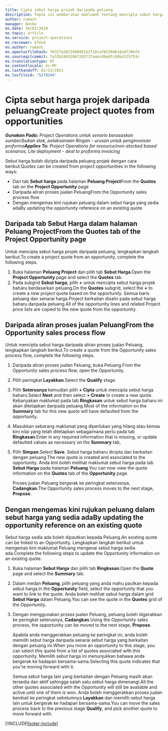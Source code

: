 ```yaml
---
title: Cipta sebut harga projek daripada peluang
description: Topik ini memberikan maklumat tentang mencipta sebut harga projek daripada peluang.
author: rumant
manager: Annbe
ms.date: 10/01/2020
ms.topic: article
ms.service: project-operations
ms.reviewer: kfend
ms.author: rumant
ms.openlocfilehash: f0327a2823490081b3718caf6530461dadf20bf4
ms.sourcegitcommit: fa32b1893286f20271fa4ec4be8fc68bd135f53c
ms.translationtype: HT
ms.contentlocale: ms-MY
ms.lasthandoff: 02/15/2021
ms.locfileid: "5278204"
---
```

# <a name="create-project-quotes-from-opportunities"></a><span data-ttu-id="a3543-103">Cipta sebut harga projek daripada peluang</span><span class="sxs-lookup"><span data-stu-id="a3543-103">Create project quotes from opportunities</span></span>

<span data-ttu-id="a3543-104">_**Gunakan Pada:** Project Operations untuk senario berasaskan sumber/bukan stok, pelaksanaan Ringan - urusan untuk penginvoisan proforma_</span><span class="sxs-lookup"><span data-stu-id="a3543-104">_**Applies To:** Project Operations for resource/non-stocked based scenarios, Lite deployment - deal to proforma invoicing_</span></span>

<span data-ttu-id="a3543-105">Sebut harga boleh dicipta daripada peluang projek dengan cara berikut:</span><span class="sxs-lookup"><span data-stu-id="a3543-105">Quotes can be created from project opportunities in the following ways:</span></span>

- <span data-ttu-id="a3543-106">Dari tab **Sebut harga** pada halaman **Peluang Project**</span><span class="sxs-lookup"><span data-stu-id="a3543-106">From the **Quotes** tab on the **Project Opportunity** page</span></span>
- <span data-ttu-id="a3543-107">Daripada aliran proses jualan Peluang</span><span class="sxs-lookup"><span data-stu-id="a3543-107">From the Opportunity sales process flow</span></span>
- <span data-ttu-id="a3543-108">Dengan mengemas kini rujukan peluang dalam sebut harga yang sedia ada</span><span class="sxs-lookup"><span data-stu-id="a3543-108">By updating the opportunity reference on an existing quote</span></span>

## <a name="from-the-quotes-tab-of-the-project-opportunity-page"></a><span data-ttu-id="a3543-109">Daripada tab Sebut Harga dalam halaman Peluang Project</span><span class="sxs-lookup"><span data-stu-id="a3543-109">From the Quotes tab of the Project Opportunity page</span></span>

<span data-ttu-id="a3543-110">Untuk mencipta sebut harga projek daripada peluang, lengkapkan langkah berikut.</span><span class="sxs-lookup"><span data-stu-id="a3543-110">To create a project quote from an opportunity, complete the following steps.</span></span>

1. <span data-ttu-id="a3543-111">Buka halaman **Peluang Project** dan pilih tab **Sebut Harga**.</span><span class="sxs-lookup"><span data-stu-id="a3543-111">Open the **Project Opportunity** page and select the **Quotes** tab.</span></span> 
2. <span data-ttu-id="a3543-112">Pada subgrid **Sebut harga**, pilih **+** untuk mencipta sebut harga projek baharu berdasarkan peluang.</span><span class="sxs-lookup"><span data-stu-id="a3543-112">On the **Quotes** subgrid, select the **+** to create a new project quote based on the opportunity.</span></span> <span data-ttu-id="a3543-113">Semua baris peluang dan senarai harga Project berkaitan disalin pada sebut harga baharu daripada peluang.</span><span class="sxs-lookup"><span data-stu-id="a3543-113">All of the opportunity lines and related Project price lists are copied to the new quote from the opportunity.</span></span>

## <a name="from-the-opportunity-sales-process-flow"></a><span data-ttu-id="a3543-114">Daripada aliran proses jualan Peluang</span><span class="sxs-lookup"><span data-stu-id="a3543-114">From the Opportunity sales process flow</span></span>

<span data-ttu-id="a3543-115">Untuk mencipta sebut harga daripada aliran proses jualan Peluang, lengkapkan langkah berikut.</span><span class="sxs-lookup"><span data-stu-id="a3543-115">To create a quote from the Opportunity sales process flow, complete the following steps.</span></span>

1. <span data-ttu-id="a3543-116">Daripada aliran proses jualan Peluang, buka Peluang.</span><span class="sxs-lookup"><span data-stu-id="a3543-116">From the Opportunity sales process flow, open the Opportunity.</span></span>
2. <span data-ttu-id="a3543-117">Pilih peringkat **Layakkan**.</span><span class="sxs-lookup"><span data-stu-id="a3543-117">Select the **Qualify** stage.</span></span> 
3. <span data-ttu-id="a3543-118">Pilih **Seterusnya** kemudian pilih **+ Cipta** untuk mencipta sebut harga baharu.</span><span class="sxs-lookup"><span data-stu-id="a3543-118">Select **Next** and then select **+ Create** to create a new quote.</span></span> <span data-ttu-id="a3543-119">Kebanyakan maklumat pada tab **Ringkasan** untuk sebut harga baharu ini akan ditetapkan daripada peluang.</span><span class="sxs-lookup"><span data-stu-id="a3543-119">Most of the information on the **Summary** tab for this new quote will have defaulted from the opportunity.</span></span> 
4. <span data-ttu-id="a3543-120">Masukkan sebarang maklumat yang diperlukan yang hilang atau kemas kini nilai yang telah ditetapkan sebagaimana perlu pada tab **Ringkasan**.</span><span class="sxs-lookup"><span data-stu-id="a3543-120">Enter in any required information that is missing, or update defaulted values as necessary on the **Summary** tab,</span></span>
5. <span data-ttu-id="a3543-121">Pilih **Simpan**.</span><span class="sxs-lookup"><span data-stu-id="a3543-121">Select **Save**.</span></span> <span data-ttu-id="a3543-122">Sebut harga baharu dicipta dan berkaitan dengan peluang.</span><span class="sxs-lookup"><span data-stu-id="a3543-122">The new quote is created and associated to the opportunity.</span></span> <span data-ttu-id="a3543-123">Anda kini boleh melihat maklumat sebut harga pada tab **Sebut Harga** pada halaman **Peluang**.</span><span class="sxs-lookup"><span data-stu-id="a3543-123">You can now view the quote information on the **Quotes** tab of the **Opportunity** page.</span></span> 

   <span data-ttu-id="a3543-124">Proses jualan Peluang bergerak ke peringkat seterusnya, **Cadangkan**.</span><span class="sxs-lookup"><span data-stu-id="a3543-124">The Opportunity sales process moves to the next stage, **Propose**.</span></span>


## <a name="by-updating-the-opportunity-reference-on-an-existing-quote"></a><span data-ttu-id="a3543-125">Dengan mengemas kini rujukan peluang dalam sebut harga yang sedia ada</span><span class="sxs-lookup"><span data-stu-id="a3543-125">By updating the opportunity reference on an existing quote</span></span>

<span data-ttu-id="a3543-126">Sebut harga sedia ada boleh dipautkan kepada Peluang.</span><span class="sxs-lookup"><span data-stu-id="a3543-126">An existing quote can be linked to an Opportunity.</span></span> <span data-ttu-id="a3543-127">Lengkapkan langkah berikut untuk mengemas kini maklumat Peluang mengenai sebut harga sedia ada.</span><span class="sxs-lookup"><span data-stu-id="a3543-127">Complete the following steps to update the Opportunity information on an existing quote.</span></span>

1. <span data-ttu-id="a3543-128">Buka halaman **Sebut Harga** dan pilih tab **Ringkasan**.</span><span class="sxs-lookup"><span data-stu-id="a3543-128">Open the **Quote** page and select the **Summary** tab.</span></span>
2. <span data-ttu-id="a3543-129">Dalam medan **Peluang**, pilih peluang yang anda mahu pautkan kepada sebut harga.</span><span class="sxs-lookup"><span data-stu-id="a3543-129">In the **Opportunity** field, select the opportunity that you want to link to the quote.</span></span> <span data-ttu-id="a3543-130">Anda boleh melihat sebut harga dalam grid **Sebut Harga** dalam Peluang.</span><span class="sxs-lookup"><span data-stu-id="a3543-130">You can see the quote in the **Quotes** grid of the Opportunity.</span></span> 
3. <span data-ttu-id="a3543-131">Dengan menggunakan proses jualan Peluang, peluang boleh digerakkan ke peringkat seterusnya, **Cadangkan**.</span><span class="sxs-lookup"><span data-stu-id="a3543-131">Using the Opportunity sales process, the opportunity can be moved to the next stage, **Propose**.</span></span> 

   <span data-ttu-id="a3543-132">Apabila anda menggerakkan peluang ke peringkat ini, anda boleh memilih sebut harga daripada senarai sebut harga yang berkaitan dengan peluang ini.</span><span class="sxs-lookup"><span data-stu-id="a3543-132">When you move an opportunity to this stage, you can select this quote from a list of quotes associated with this opportunity.</span></span> <span data-ttu-id="a3543-133">Memilih sebut harga ini menunjukkan bahawa anda bergerak ke hadapan bersama-sama.</span><span class="sxs-lookup"><span data-stu-id="a3543-133">Selecting this quote indicates that you're moving forward with it.</span></span>

   <span data-ttu-id="a3543-134">Semua sebut harga lain yang berkaitan dengan Peluang masih akan tersedia dan aktif sehingga salah satu sebut harga dimenangi.</span><span class="sxs-lookup"><span data-stu-id="a3543-134">All the other quotes associated with the Opportunity will still be available and active until one of them is won.</span></span> <span data-ttu-id="a3543-135">Anda boleh menggerakkan proses jualan kembali ke peringkat sebelumnya **Layakkan** dan memilih sebut harga lain untuk bergerak ke hadapan bersama-sama.</span><span class="sxs-lookup"><span data-stu-id="a3543-135">You can move the sales process back to the previous stage **Qualify**, and pick another quote to move forward with.</span></span>


[!INCLUDE[footer-include](../includes/footer-banner.md)]